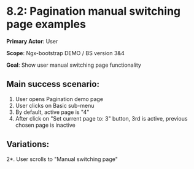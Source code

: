 8.2: Pagination manual switching page examples
==============================================

 **Primary Actor**: User 
 
 **Scope**: Ngx-bootstrap DEMO / BS version 3&4
 
 **Goal**: Show user manual switching page functionality
 
 Main success scenario:
----------------------

 1. User opens Pagination demo page
 2. User clicks on Basic sub-menu
 3. By default, active page is "4"
 4. After click on "Set current page to: 3" button, 3rd is active, previous chosen page is inactive
 
 Variations:
 ----------
 
 2*. User scrolls to "Manual switching page"
